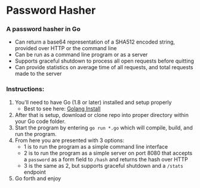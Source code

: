 # Password Hasher

### A password hasher in Go

* Can return a base64 representation of a SHA512 encoded string, provided over HTTP or the command line
* Can be run as a command line program or as a server
* Supports graceful shutdown to process all open requests before quitting
* Can provide statistics on average time of all requests, and total requests made to the server

### Instructions:

1. You'll need to have Go (1.8 or later) installed and setup properly
    * Best to see here: [Golang Install](https://golang.org/doc/install)
2. After that is setup, download or clone repo into proper directory within your Go code folder.
3. Start the program by entering `go run *.go` which will compile, build, and run the program.
4. From here you are presented with 3 options:
    * 1 is to run the program as a simple command line interface
    * 2 is to run the program as a simple server on port 8080 that accepts a `password` as a form field to `/hash` and returns the hash over HTTP
    * 3 is the same as 2, but supports graceful shutdown and a `/stats` endpoint
5. Go forth and enjoy


